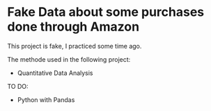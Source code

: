 # Fake Data about some purchases done through Amazon

This project is fake, I practiced some time ago. 

The methode used in the following project:
- Quantitative Data Analysis

TO DO:
- Python with Pandas
